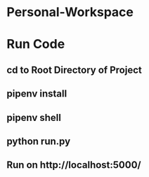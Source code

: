 # Personal-Workspace
# Run Code

## cd to Root Directory of Project
## pipenv install
## pipenv shell
## python run.py

## Run on http://localhost:5000/